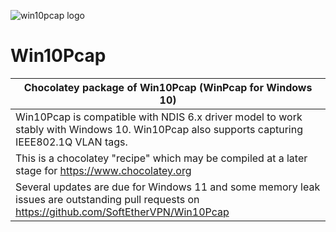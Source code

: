﻿﻿![win10pcap logo](https://cdn.rawgit.com/gsmitheidw/win10pcap/3cd5c20d/win10pcap.png "win10pcap")
# Win10Pcap

| Chocolatey package of Win10Pcap (WinPcap for Windows 10) |
|--------------------------------------------------------- |
| Win10Pcap is compatible with NDIS 6.x driver model to work stably with Windows 10. Win10Pcap also supports capturing IEEE802.1Q VLAN tags. |
| This is a chocolatey "recipe" which may be compiled at a later stage for https://www.chocolatey.org  |
| Several updates are due for Windows 11 and some memory leak issues are outstanding pull requests on https://github.com/SoftEtherVPN/Win10Pcap | 

